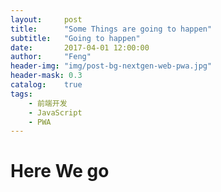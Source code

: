 ```yaml
---
layout:     post
title:      "Some Things are going to happen"
subtitle:   "Going to happen"
date:       2017-04-01 12:00:00
author:     "Feng"
header-img: "img/post-bg-nextgen-web-pwa.jpg"
header-mask: 0.3
catalog:    true
tags:
    - 前端开发
    - JavaScript
    - PWA
---
```




# Here We go


<script async src="//jsfiddle.net/q143ova4/embed/js,html,css,result/dark/"></script>

